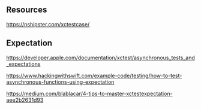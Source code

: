 ## Resources

https://nshipster.com/xctestcase/

## Expectation

https://developer.apple.com/documentation/xctest/asynchronous_tests_and_expectations

https://www.hackingwithswift.com/example-code/testing/how-to-test-asynchronous-functions-using-expectation

https://medium.com/blablacar/4-tips-to-master-xctestexpectation-aee2b2631d93